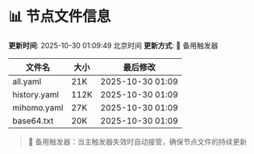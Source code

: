 # 📊 节点文件信息

**更新时间**: 2025-10-30 01:09:49 北京时间
**更新方式**: 🔄 备用触发器

| 文件名 | 大小 | 最后修改 |
|--------|------|----------|
| all.yaml | 21K | 2025-10-30 01:09 |
| history.yaml | 112K | 2025-10-30 01:09 |
| mihomo.yaml | 27K | 2025-10-30 01:09 |
| base64.txt | 20K | 2025-10-30 01:09 |

> 🔄 备用触发器：当主触发器失效时自动接管，确保节点文件的持续更新

